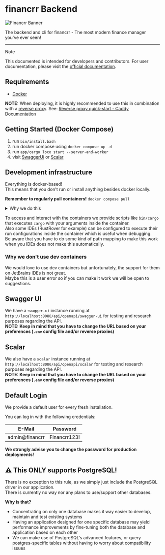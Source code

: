 # financrr Backend


![](../resources/Logo/banner_light_bg.png "Financrr Banner")

The backend and cli for financrr - The most modern finance manager you've ever seen!

---

> [!NOTE]
> This documented is intended for developers and contributors.
> For user documentation, please visit the [official documentation](https://financrr.github.io/financrr-app/docs/).

## Requirements

- [Docker](https://www.docker.com/)

**NOTE:** When deploying, it is highly recommended to use this in combination with
a [reverse proxy](https://www.cloudflare.com/learning/cdn/glossary/reverse-proxy/#:~:text=A%20reverse%20proxy%20is%20a,security%2C%20performance%2C%20and%20reliability.).
See: [Reverse proxy quick-start - Caddy Documentation](https://caddyserver.com/docs/quick-starts/reverse-proxy)

## Getting Started (Docker Compose)

1. run `bin/install.bash`
2. run docker compose using `docker compose up -d`
3. run `app/cargo loco start --server-and-worker`
4. visit [SwaggerUi](http://localhost:8080/api/openapi/swagger-ui) or [Scalar](http://localhost:8080/api/openapi/scalar)

## Development infrastructure

Everything is docker-based!  
This means that you don't run or install anything besides docker locally.

**Remember to regularly pull containers!** `docker compose pull`

<details>
<summary>Why we do this</summary>

- **Consistency**: Every developer has the same environment, no matter what OS they are using
- **Isolation**: You don't have to worry about dependencies on your local machine
- **Control**: We can better control what Versions, CLIs etc. are used

</details>

To access and interact with the containers we provide scripts like `bin/cargo` that executes `cargo` with your arguments
inside the container.  
Also some IDEs (RustRover for example) can be configured to execute their run configurations inside the container which
is useful when debugging.  
Be aware that you have to do some kind of path mapping to make this work when you IDEs does not make this automatically.

### Why we don't use dev containers

We would love to use dev containers but unfortunately, the support for them on JetBrains IDEs is not great.  
Maybe this is a user error so if you can make it work we will be open to suggestions.

## Swagger UI

We have a `swagger-ui` instance running at `http://localhost:8080/api/openapi/swagger-ui` for testing and research
purposes
regarding the API.  
**NOTE: Keep in mind that you have to change the URL based on your preferences (`.env` config file and/or reverse
proxies)**

## Scalar

We also have a `scalar` instance running at `http://localhost:8080/api/openapi/scalar` for testing and research purposes
regarding the API.  
**NOTE: Keep in mind that you have to change the URL based on your preferences (`.env` config file and/or reverse
proxies)**

## Default Login

We provide a default user for every fresh installation.

You can log in with the following credentials:

| E-Mail         | Password     |
|----------------|--------------|
| admin@financrr | Financrr123! |

**We strongly advise you to change the password for production deployments!**

## ⚠️ This ONLY supports PostgreSQL!

There is no exception to this rule, as we simply just include the PostgreSQL driver in our application.  
There is currently no way nor any plans to use/support other databases.

**Why is that?**

- Concentrating on only one database makes it way easier to develop, maintain and test existing systems
- Having an application designed for one specific database may yield performance improvements by fine-tuning both the
  database and application based on each other
- We can make use of PostgreSQL's advanced features, or query postgres-specific tables without having to worry about
  compatibility issues
